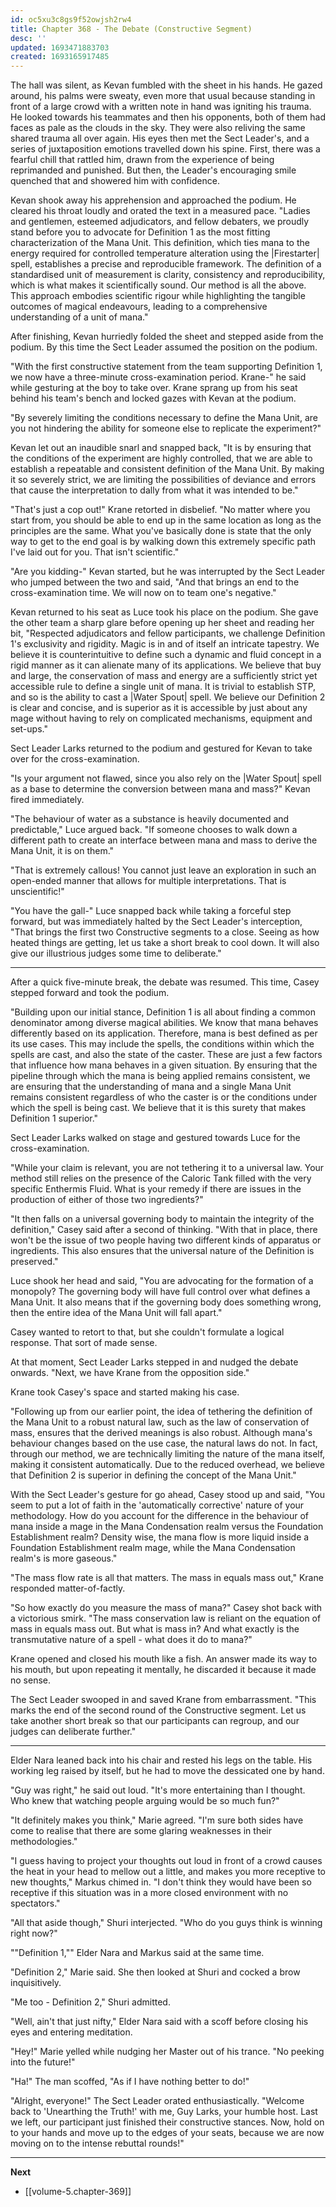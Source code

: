 ```yaml
---
id: oc5xu3c8gs9f52owjsh2rw4
title: Chapter 368 - The Debate (Constructive Segment)
desc: ''
updated: 1693471883703
created: 1693165917485
---
```


The hall was silent, as Kevan fumbled with the sheet in his hands. He gazed around, his palms were sweaty, even more that usual because standing in front of a large crowd with a written note in hand was igniting his trauma. He looked towards his teammates and then his opponents, both of them had faces as pale as the clouds in the sky. They were also reliving the same shared trauma all over again. His eyes then met the Sect Leader's, and a series of juxtaposition emotions travelled down his spine. First, there was a fearful chill that rattled him, drawn from the experience of being reprimanded and punished. But then, the Leader's encouraging smile quenched that and showered him with confidence.

Kevan shook away his apprehension and approached the podium. He cleared his throat loudly and orated the text in a measured pace. "Ladies and gentlemen, esteemed adjudicators, and fellow debaters, we proudly stand before you to advocate for Definition 1 as the most fitting characterization of the Mana Unit. This definition, which ties mana to the energy required for controlled temperature alteration using the |Firestarter| spell, establishes a precise and reproducible framework. The definition of a standardised unit of measurement is clarity, consistency and reproducibility, which is what makes it scientifically sound. Our method is all the above. This approach embodies scientific rigour while highlighting the tangible outcomes of magical endeavours, leading to a comprehensive understanding of a unit of mana."

After finishing, Kevan hurriedly folded the sheet and stepped aside from the podium. By this time the Sect Leader assumed the position on the podium.

"With the first constructive statement from the team supporting Definition 1, we now have a three-minute cross-examination period. Krane-" he said while gesturing at the boy to take over. Krane sprang up from his seat behind his team's bench and locked gazes with Kevan at the podium.

"By severely limiting the conditions necessary to define the Mana Unit, are you not hindering the ability for someone else to replicate the experiment?"

Kevan let out an inaudible snarl and snapped back, "It is by ensuring that the conditions of the experiment are highly controlled, that we are able to establish a repeatable and consistent definition of the Mana Unit. By making it so severely strict, we are limiting the possibilities of deviance and errors that cause the interpretation to dally from what it was intended to be."

"That's just a cop out!" Krane retorted in disbelief. "No matter where you start from, you should be able to end up in the same location as long as the principles are the same. What you've basically done is state that the only way to get to the end goal is by walking down this extremely specific path I've laid out for you. That isn't scientific."

"Are you kidding-" Kevan started, but he was interrupted by the Sect Leader who jumped between the two and said, "And that brings an end to the cross-examination time. We will now on to team one's negative."

Kevan returned to his seat as Luce took his place on the podium. She gave the other team a sharp glare before opening up her sheet and reading her bit, "Respected adjudicators and fellow participants, we challenge Definition 1's exclusivity and rigidity. Magic is in and of itself an intricate tapestry. We believe it is counterintuitive to define such a dynamic and fluid concept in a rigid manner as it can alienate many of its applications. We believe that buy and large, the conservation of mass and energy are a sufficiently strict yet accessible rule to define a single unit of mana. It is trivial to establish STP, and so is the ability to cast a |Water Spout| spell. We believe our Definition 2 is clear and concise, and is superior as it is accessible by just about any mage without having to rely on complicated mechanisms, equipment and set-ups."

Sect Leader Larks returned to the podium and gestured for Kevan to take over for the cross-examination.

"Is your argument not flawed, since you also rely on the |Water Spout| spell as a base to determine the conversion between mana and mass?" Kevan fired immediately.

"The behaviour of water as a substance is heavily documented and predictable," Luce argued back. "If someone chooses to walk down a different path to create an interface between mana and mass to derive the Mana Unit, it is on them."

"That is extremely callous! You cannot just leave an exploration in such an open-ended manner that allows for multiple interpretations. That is unscientific!"

"You have the gall-" Luce snapped back while taking a forceful step forward, but was immediately halted by the Sect Leader's interception, "That brings the first two Constructive segments to a close. Seeing as how heated things are getting, let us take a short break to cool down. It will also give our illustrious judges some time to deliberate."

____

After a quick five-minute break, the debate was resumed. This time, Casey stepped forward and took the podium.

"Building upon our initial stance, Definition 1 is all about finding a common denominator among diverse magical abilities. We know that mana behaves differently based on its application. Therefore, mana is best defined as per its use cases. This may include the spells, the conditions within which the spells are cast, and also the state of the caster. These are just a few factors that influence how mana behaves in a given situation. By ensuring that the pipeline through which the mana is being applied remains consistent, we are ensuring that the understanding of mana and a single Mana Unit remains consistent regardless of who the caster is or the conditions under which the spell is being cast. We believe that it is this surety that makes Definition 1 superior."

Sect Leader Larks walked on stage and gestured towards Luce for the cross-examination.

"While your claim is relevant, you are not tethering it to a universal law. Your method still relies on the presence of the Caloric Tank filled with the very specific Enthermis Fluid. What is your remedy if there are issues in the production of either of those two ingredients?"

"It then falls on a universal governing body to maintain the integrity of the definition," Casey said after a second of thinking. "With that in place, there won't be the issue of two people having two different kinds of apparatus or ingredients. This also ensures that the universal nature of the Definition is preserved."

Luce shook her head and said, "You are advocating for the formation of a monopoly? The governing body will have full control over what defines a Mana Unit. It also means that if the governing body does something wrong, then the entire idea of the Mana Unit will fall apart."

Casey wanted to retort to that, but she couldn't formulate a logical response. That sort of made sense.

At that moment, Sect Leader Larks stepped in and nudged the debate onwards. "Next, we have Krane from the opposition side."

Krane took Casey's space and started making his case.

"Following up from our earlier point, the idea of tethering the definition of the Mana Unit to a robust natural law, such as the law of conservation of mass, ensures that the derived meanings is also robust. Although mana's behaviour changes based on the use case, the natural laws do not. In fact, through our method, we are technically limiting the nature of the mana itself, making it consistent automatically. Due to the reduced overhead, we believe that Definition 2 is superior in defining the concept of the Mana Unit."

With the Sect Leader's gesture for go ahead, Casey stood up and said, "You seem to put a lot of faith in the 'automatically corrective' nature of your methodology. How do you account for the difference in the behaviour of mana inside a mage in the Mana Condensation realm versus the Foundation Establishment realm? Density wise, the mana flow is more liquid inside a Foundation Establishment realm mage, while the Mana Condensation realm's is more gaseous."

"The mass flow rate is all that matters. The mass in equals mass out," Krane responded matter-of-factly.

"So how exactly do you measure the mass of mana?" Casey shot back with a victorious smirk. "The mass conservation law is reliant on the equation of mass in equals mass out. But what is mass in? And what exactly is the transmutative nature of a spell - what does it do to mana?"

Krane opened and closed his mouth like a fish. An answer made its way to his mouth, but upon repeating it mentally, he discarded it because it made no sense.

The Sect Leader swooped in and saved Krane from embarrassment. "This marks the end of the second round of the Constructive segment. Let us take another short break so that our participants can regroup, and our judges can deliberate further."

____

Elder Nara leaned back into his chair and rested his legs on the table. His working leg raised by itself, but he had to move the dessicated one by hand.

"Guy was right," he said out loud. "It's more entertaining than I thought. Who knew that watching people arguing would be so much fun?"

"It definitely makes you think," Marie agreed. "I'm sure both sides have come to realise that there are some glaring weaknesses in their methodologies."

"I guess having to project your thoughts out loud in front of a crowd causes the heat in your head to mellow out a little, and makes you more receptive to new thoughts," Markus chimed in. "I don't think they would have been so receptive if this situation was in a more closed environment with no spectators."

"All that aside though," Shuri interjected. "Who do you guys think is winning right now?"

""Definition 1,"" Elder Nara and Markus said at the same time.

"Definition 2," Marie said. She then looked at Shuri and cocked a brow inquisitively.

"Me too - Definition 2," Shuri admitted.

"Well, ain't that just nifty," Elder Nara said with a scoff before closing his eyes and entering meditation.

"Hey!" Marie yelled while nudging her Master out of his trance. "No peeking into the future!"

"Ha!" The man scoffed, "As if I have nothing better to do!"

"Alright, everyone!" The Sect Leader orated enthusiastically. "Welcome back to 'Unearthing the Truth!' with me, Guy Larks, your humble host. Last we left, our participant just finished their constructive stances. Now, hold on to your hands and move up to the edges of your seats, because we are now moving on to the intense rebuttal rounds!"

____

**Next**
* [[volume-5.chapter-369]]